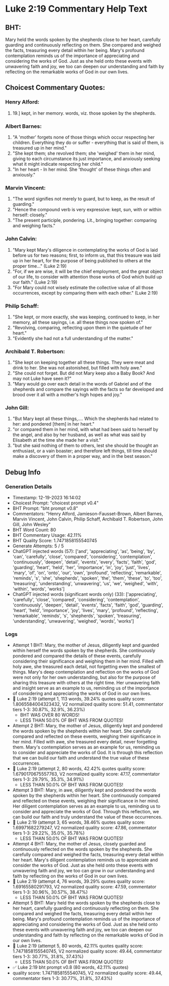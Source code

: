 # Luke 2:19 Commentary Help Text

## BHT:
Mary held the words spoken by the shepherds close to her heart, carefully guarding and continuously reflecting on them. She compared and weighed the facts, treasuring every detail within her being. Mary's profound contemplation reminds us of the importance of appreciating and considering the works of God. Just as she held onto these events with unwavering faith and joy, we too can deepen our understanding and faith by reflecting on the remarkable works of God in our own lives.

## Choicest Commentary Quotes:
### Henry Alford:
1.  19.] kept, in her memory. words, viz. those spoken by the shepherds.

### Albert Barnes:
1. "A 'mother' forgets none of those things which occur respecting her children. Everything they do or suffer - everything that is said of them, is treasured up in her mind."
2. "She kept them; she revolved them; she 'weighed' them in her mind, giving to each circumstance its just importance, and anxiously seeking what it might indicate respecting her child."
3. "In her heart - In her mind. She 'thought' of these things often and anxiously."

### Marvin Vincent:
1. "The word signifies not merely to guard, but to keep, as the result of guarding." 
2. "Hence the compound verb is very expressive: kept, sun, with or within herself: closely."
3. "The present participle, pondering. Lit., bringing together: comparing and weighing facts."

### John Calvin:
1. "Mary kept Mary's diligence in contemplating the works of God is laid before us for two reasons; first, to inform us, that this treasure was laid up in her heart, for the purpose of being published to others at the proper time..." (Luke 2:19)
2. "For, if we are wise, it will be the chief employment, and the great object of our life, to consider with attention those works of God which build up our faith." (Luke 2:19)
3. "For Mary could not wisely estimate the collective value of all those occurrences, except by comparing them with each other." (Luke 2:19)

### Philip Schaff:
1. "She kept, or more exactly, she was keeping, continued to keep, in her memory, all these sayings, i.e. all these things now spoken of." 
2. "Revolving, comparing, reflecting upon them in the quietude of her heart." 
3. "Evidently she had not a full understanding of the matter."

### Archibald T. Robertson:
1. "She kept on keeping together all these things. They were meat and drink to her. She was not astonished, but filled with holy awe." 
2. "She could not forget. But did not Mary keep also a Baby Book? And may not Luke have seen it?" 
3. "Mary would go over each detail in the words of Gabriel and of the shepherds and compare the sayings with the facts so far developed and brood over it all with a mother's high hopes and joy."

### John Gill:
1. "But Mary kept all these things,.... Which the shepherds had related to her: and pondered [them] in her heart." 
2. "or compared them in her mind, with what had been said to herself by the angel, and also by her husband, as well as what was said by Elisabeth at the time she made her a visit." 
3. "but she said nothing of them to others, lest she should be thought an enthusiast, or a vain boaster; and therefore left things, till time should make a discovery of them in a proper way, and in the best season."


## Debug Info
### Generation Details
- Timestamp: 12-19-2023 16:14:02
- Choicest Prompt: "choicest prompt v0.4"
- BHT Prompt: "bht prompt v0.8"
- Commentators: "Henry Alford, Jamieson-Fausset-Brown, Albert Barnes, Marvin Vincent, John Calvin, Philip Schaff, Archibald T. Robertson, John Gill, John Wesley"
- BHT Word Count: 80
- BHT Commentary Usage: 42.11%
- BHT Quality Score: 1.7471858155540745
- Generate Attempts: 5 / 5
- ChatGPT injected words (57):
	['and', 'appreciating', 'as', 'being', 'by', 'can', 'carefully', 'close', 'compared', 'considering', 'contemplation', 'continuously', 'deepen', 'detail', 'events', 'every', 'facts', 'faith', 'god', 'guarding', 'heart', 'held', 'her', 'importance', 'in', 'joy', 'just', 'lives', 'mary', 'of', 'on', 'onto', 'our', 'own', 'profound', 'reflecting', 'remarkable', 'reminds', 's', 'she', 'shepherds', 'spoken', 'the', 'them', 'these', 'to', 'too', 'treasuring', 'understanding', 'unwavering', 'us', 'we', 'weighed', 'with', 'within', 'words', 'works']
- ChatGPT injected words (significant words only) (33):
	['appreciating', 'carefully', 'close', 'compared', 'considering', 'contemplation', 'continuously', 'deepen', 'detail', 'events', 'facts', 'faith', 'god', 'guarding', 'heart', 'held', 'importance', 'joy', 'lives', 'mary', 'profound', 'reflecting', 'remarkable', 'reminds', 's', 'shepherds', 'spoken', 'treasuring', 'understanding', 'unwavering', 'weighed', 'words', 'works']

### Logs
- Attempt 1 BHT: Mary, the mother of Jesus, diligently kept and guarded within herself the words spoken by the shepherds. She continuously pondered and compared the details of these events, carefully considering their significance and weighing them in her mind. Filled with holy awe, she treasured each detail, not forgetting even the smallest of things. Mary's deep contemplation and reflection on the works of God were not only for her own understanding, but also for the purpose of sharing this treasure with others at the right time. Her unwavering faith and insight serve as an example to us, reminding us of the importance of considering and appreciating the works of God in our own lives.
- 🔄 Luke 2:19 (attempt 1, 113 words, 39.24% quotes quality score: 1.8065584004323432, V2 normalized quality score: 51.41, commentator tiers 1-3: 30.87%, 32.9%, 36.23%) 
	- BHT WAS OVER 80 WORDS! 
	- LESS THAN 50.0% OF BHT WAS FROM QUOTES!
- Attempt 2 BHT: Mary, the mother of Jesus, diligently kept and pondered the words spoken by the shepherds within her heart. She carefully compared and reflected on these events, weighing their significance in her mind. Filled with awe, she treasured every detail, never forgetting them. Mary's contemplation serves as an example for us, reminding us to consider and appreciate the works of God. It is through this reflection that we can build our faith and understand the true value of these occurrences.
- 🔄 Luke 2:19 (attempt 2, 80 words, 42.42% quotes quality score: 1.6790170675557763, V2 normalized quality score: 47.17, commentator tiers 1-3: 29.79%, 35.3%, 34.91%) 
	- LESS THAN 50.0% OF BHT WAS FROM QUOTES!
- Attempt 3 BHT: Mary, in awe, diligently kept and pondered the words spoken by the shepherds within her heart. She continuously compared and reflected on these events, weighing their significance in her mind. Her diligent contemplation serves as an example to us, reminding us to consider and appreciate the works of God. Through this reflection, we can build our faith and truly understand the value of these occurrences.
- 🔄 Luke 2:19 (attempt 3, 65 words, 38.46% quotes quality score: 1.69971682279247, V2 normalized quality score: 47.86, commentator tiers 1-3: 29.22%, 35.0%, 35.78%) 
	- LESS THAN 50.0% OF BHT WAS FROM QUOTES!
- Attempt 4 BHT: Mary, the mother of Jesus, closely guarded and continuously reflected on the words spoken by the shepherds. She carefully compared and weighed the facts, treasuring every detail within her heart. Mary's diligent contemplation reminds us to appreciate and consider the works of God. Just as she held onto these events with unwavering faith and joy, we too can grow in our understanding and faith by reflecting on the works of God in our own lives.
- 🔄 Luke 2:19 (attempt 4, 76 words, 39.29% quotes quality score: 1.69165580291793, V2 normalized quality score: 47.59, commentator tiers 1-3: 30.96%, 30.57%, 38.47%) 
	- LESS THAN 50.0% OF BHT WAS FROM QUOTES!
- Attempt 5 BHT: Mary held the words spoken by the shepherds close to her heart, carefully guarding and continuously reflecting on them. She compared and weighed the facts, treasuring every detail within her being. Mary's profound contemplation reminds us of the importance of appreciating and considering the works of God. Just as she held onto these events with unwavering faith and joy, we too can deepen our understanding and faith by reflecting on the remarkable works of God in our own lives.
- 🔄 Luke 2:19 (attempt 5, 80 words, 42.11% quotes quality score: 1.7471858155540745, V2 normalized quality score: 49.44, commentator tiers 1-3: 30.77%, 31.8%, 37.43%) 
	- LESS THAN 50.0% OF BHT WAS FROM QUOTES!
- ✅ Luke 2:19 bht prompt v0.8 (80 words, 42.11% quotes)
- quality score: 1.7471858155540745, V2 normalized quality score: 49.44, commentator tiers 1-3: 30.77%, 31.8%, 37.43%)